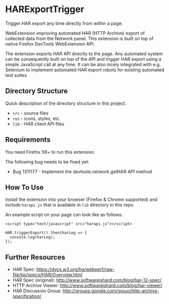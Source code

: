 # HARExportTrigger
Trigger HAR export any time directly from within a page.

WebExtension improving automated HAR (HTTP Archive) export of collected data from the Network panel. This extension is built on top of native Firefox DevTools WebExtension API.

The extension exports HAR API directly to the page. Any automated system can be consequently built on top of the API and trigger HAR export using a simple JavaScript call at any time. It can be also nicely integrated with e.g. Selenium to implement automated HAR export robots for existing automated test suites.

## Directory Structure
Quick description of the directory structure in this project.

* `src` - source files
* `res` - icons, styles, etc.
* `lib` - HAR client API files

## Requirements
You need Firefox 59+ to run this extension.

The following bug needs to be fixed yet:
* Bug 1311177 - Implement the devtools.network.getHAR API method

## How To Use
Install the extension into your browser (Firefox & Chrome supported)
and include `harapi.js` that is available in `lib` directory in this repo.

An example script on your page can look like as follows:

```
<script type="text/javascript" src="harapi.js"></script>

HAR.triggerExport().then(harLog => {
  console.log(harLog);
});
```

## Further Resources
* HAR Spec: https://dvcs.w3.org/hg/webperf/raw-file/tip/specs/HAR/Overview.html
* HAR Spec (original): http://www.softwareishard.com/blog/har-12-spec/
* HTTP Archive Viewer: http://www.softwareishard.com/blog/har-viewer/
* HAR Discussion Group: http://groups.google.com/group/http-archive-specification/
